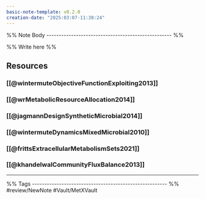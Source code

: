 ```yaml
---
basic-note-template: v0.2.0
creation-date: "2025:03:07-11:38:24"
---
```


%% Note Body --------------------------------------------------- %%

%% Write here %%


## Resources

### [[@wintermuteObjectiveFunctionExploiting2013]]

### [[@wrMetabolicResourceAllocation2014]]

### [[@jagmannDesignSyntheticMicrobial2014]]

### [[@wintermuteDynamicsMixedMicrobial2010]]

### [[@frittsExtracellularMetabolismSets2021]]

### [[@khandelwalCommunityFluxBalance2013]]







___

%% Tags ------------------------------------------------------- %%
#review/NewNote
#Vault/MetXVault 
